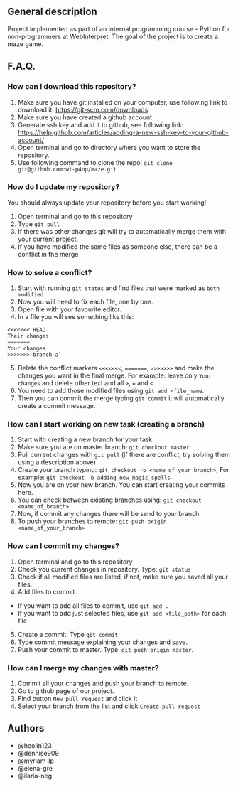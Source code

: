 
## General description
Project implemented as part of an internal programming course - Python for non-programmers at WebInterpret.
The goal of the project is to create a maze game.


## F.A.Q.
### How can I download this repository?
1. Make sure you have git installed on your computer, use following link to download it: https://git-scm.com/downloads
2. Make sure you have created a github account
3. Generate ssh key and add it to github, see following link: https://help.github.com/articles/adding-a-new-ssh-key-to-your-github-account/
4. Open terminal and go to directory where you want to store the repository.
5. Use following command to clone the repo: `git clone git@github.com:wi-p4np/maze.git`


### How do I update my repository?
You should always update your repository before you start working!
1. Open terminal and go to this repository
2. Type `git pull`
3. If there was other changes git will try to automatically merge them with your current project.
4. If you have modified the same files as someone else, there can be a conflict in the merge

### How to solve a conflict?
1. Start with running `git status` and find files that were marked as `both modified`
2. Now you will need to fix each file, one by one.
3. Open file with your favourite editor.
4. In a file you will see something like this:
 ```
 <<<<<<< HEAD
 Their changes
=======
Your changes
>>>>>>> branch-a`
 ```
5.  Delete the conflict markers `<<<<<<<`, `=======`, `>>>>>>>` and make the changes you want in the final merge.
For example: leave only `Your changes` and delete other text and all `>`, `=` and `<`.
6. You need to add those modified files using `git add <file_name`.
7. Then you can commit the merge typing `git commit` it will automatically create a commit message.

### How can I start working on new task (creating a branch)
1. Start with creating a new branch for your task
2. Make sure you are on master branch: `git checkout master`
3. Pull current changes with `git pull` (if there are conflict, try solving them using a description above)
4. Create your branch typing: `git checkout -b <name_of_your_branch>`,
For example: `git checkout -b adding_new_magic_spells`
5. Now you are on your new branch. You can start creating your commits here.
6. You can check between existing branches using: `git checkout <name_of_branch>`
7. Now, if commit any changes there will be send to your branch.
8. To push your branches to remote: `git push origin <name_of_your_branch>`

### How can I commit my changes?
1. Open terminal and go to this repository
2. Check you current changes in repository. Type: `git status`
3. Check if all modified files are listed, if not, make sure you saved all your files.
4. Add files to commit.
- If you want to add all files to commit, use `git add .`
- If you want to add just selected files, use `git add <file_path>` for each file
5. Create a commit. Type `git commit`
6. Type commit message explaining your changes and save.
7. Push your commit to master. Type: `git push origin master`.


### How can I merge my changes with master?
1. Commit all your changes and push your branch to remote. 
2. Go to github page of our project.
3. Find button `New pull request` and click it
4. Select your branch from the list and click `Create pull request`

## Authors
- @heolin123
- @dennise909
- @myriam-lp
- @elena-gre
- @ilaria-neg
